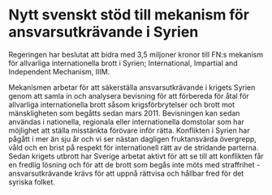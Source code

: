 # Nytt svenskt stöd till mekanism för ansvarsutkrävande i Syrien

Regeringen har beslutat att bidra med 3,5 miljoner kronor till FN:s mekanism för allvarliga internationella brott i Syrien; International, Impartial and Independent Mechanism, IIIM.


Mekanismen arbetar för att säkerställa ansvarsutkrävande i krigets Syrien genom att samla in och analysera bevisning för att förbereda för åtal för allvarliga internationella brott såsom krigsförbrytelser och brott mot mänskligheten som begåtts sedan mars 2011\. Bevisningen kan sedan användas i nationella, regionala eller internationella domstolar som har möjlighet att ställa misstänkta förövare inför rätta.
Konflikten i Syrien har pågått i mer än sju år och vi ser nästan dagligen fruktansvärda övergrepp, våld och en brist på respekt för internationell rätt av de stridande parterna. Sedan krigets utbrott har Sverige arbetat aktivt för att se till att konflikten får en fredlig lösning och för att de brott som begås inte möts med straffrihet \- ansvarsutkrävande krävs för att uppnå rättvisa och hållbar fred för det syriska folket.
